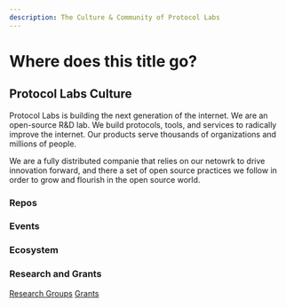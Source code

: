 ```yaml
---
description: The Culture & Community of Protocol Labs
---
```


# Where does this title go?

## Protocol Labs Culture

Protocol Labs is building the next generation of the internet. We are an open-source R&D lab. We build protocols, tools, and services to radically improve the internet. Our products serve thousands of organizations and millions of people.

We are a fully distributed companie that relies on our netowrk to drive innovation forward, and there a set of open source practices we follow in order to grow and flourish in the open source world.



### Repos


### Events


### Ecosystem

### Research and Grants

[Research Groups](https://research.protocol.ai/groups/)
[Grants](https://research.protocol.ai/categories/grants/)
